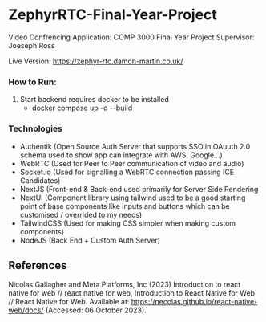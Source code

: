 # ZephyrRTC-Final-Year-Project
Video Confrencing Application: COMP 3000 Final Year Project
Supervisor: Joeseph Ross

Live Version: https://zephyr-rtc.damon-martin.co.uk/

### How to Run:
1) Start backend requires docker to be installed
    * docker compose up -d --build
  

### Technologies
   * Authentik (Open Source Auth Server that supports SSO in OAuuth 2.0 schema used to show app can integrate with AWS, Google...)
   * WebRTC (Used for Peer to Peer communication of video and audio)
   * Socket.io (Used for signalling a WebRTC connection passing ICE Candidates)
   * NextJS (Front-end & Back-end used primarily for Server Side Rendering
   * NextUI (Component library using tailwind used to be a good starting point of base components like inputs and buttons which can be customised / overrided to my needs)
   * TailwindCSS (Used for making CSS simpler when making custom components)
   * NodeJS (Back End + Custom Auth Server)

## References

Nicolas Gallagher and Meta Platforms, Inc (2023) Introduction to react native for web // react native for web, Introduction to React Native for Web // React Native for Web. Available at: https://necolas.github.io/react-native-web/docs/ (Accessed: 06 October 2023). 
